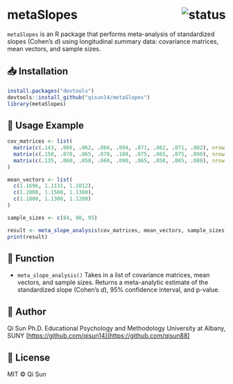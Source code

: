 
# metaSlopes <img src="https://img.shields.io/badge/status-active-brightgreen" alt="status" align="right"/>

`metaSlopes` is an R package that performs meta-analysis of standardized
slopes (Cohen’s *d*) using longitudinal summary data: covariance
matrices, mean vectors, and sample sizes.

## 📥 Installation

``` r
install.packages("devtools")
devtools::install_github("qisun14/metaSlopes")
library(metaSlopes)
```

## 🚀 Usage Example

``` r
cov_matrices <- list(
  matrix(c(.143, .066, .062, .066, .094, .071, .062, .071, .082), nrow = 3, byrow = TRUE),
  matrix(c(.150, .070, .065, .070, .100, .075, .065, .075, .090), nrow = 3, byrow = TRUE),
  matrix(c(.135, .060, .058, .060, .090, .065, .058, .065, .080), nrow = 3, byrow = TRUE)
)

mean_vectors <- list(
  c(1.1696, 1.1131, 1.1012),
  c(1.2000, 1.1500, 1.1300),
  c(1.1800, 1.1300, 1.1200)
)

sample_sizes <- c(84, 90, 95)

result <- meta_slope_analysis(cov_matrices, mean_vectors, sample_sizes)
print(result)
```

## 📘 Function

- `meta_slope_analysis()` Takes in a list of covariance matrices, mean
  vectors, and sample sizes. Returns a meta-analytic estimate of the
  standardized slope (Cohen’s *d*), 95% confidence interval, and
  p-value.

## 🙋 Author

Qi Sun Ph.D. Educational Psychology and Methodology University at
Albany, SUNY [https://github.com/qisun14](https://github.com/qisun88)

## 📄 License

MIT © Qi Sun
